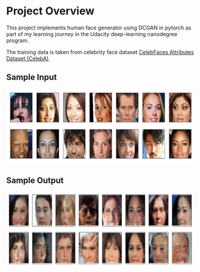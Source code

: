 # Project Overview

This project implements human face generator using DCGAN in pytorch as part of my learning journey in the Udacity deep-learning nanodegree program.

The training data is taken from celebrity face dataset [CelebFaces Attributes Dataset (CelebA)](http://mmlab.ie.cuhk.edu.hk/projects/CelebA.html).

## Sample Input

<img src="./assets/processed_face_data.png" width="500" height="200">

## Sample Output

<img src="./assets/sample_results.png" width="500" height="200">
